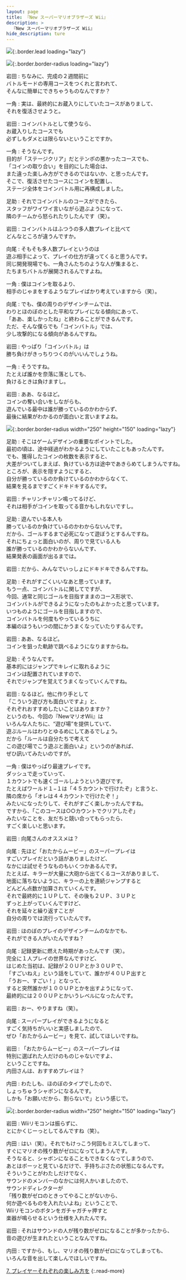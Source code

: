 ```yaml
---
layout: page
title: 『New スーパーマリオブラザーズ Wii』
description: >
  『New スーパーマリオブラザーズ Wii』
hide_description: ture
---
```


![](/interviews/jp/wii/smnj/vol3/img/mainvisual6.jpg){:.border.lead loading="lazy"}

![](/interviews/jp/wii/smnj/vol3/../../imgcmn/img_h2_3.gif){:.border.border-radius loading="lazy"}

岩田
: ちなみに、完成の２週間前に<br>バトルモードの専用コースをつくれと言われて、<br>そんなに簡単にできちゃうものなんですか？

一角
: 実は、最終的にお蔵入りにしていたコースがありまして、<br>それを復活させようと。

岩田
: コインバトルとして使うなら、<br>お蔵入りしたコースでも<br>必ずしもダメとは限らないということですか。

一角
: そうなんです。<br>目的が「ステージクリア」だとテンポの悪かったコースでも、<br>「コインの取り合い」を目的にした場合は、<br>また違った楽しみ方ができるのではないか、と思ったんです。<br>そこで、復活させたコースにコインを配置し、<br>ステージ全体をコインバトル用に再構成しました。

足助
: それでコインバトルのコースができたら、<br>スタッフがワイワイ言いながら遊ぶようになって、<br>隣のチームから怒られたりしたんです（笑）。

岩田
: コインバトルはふつうの多人数プレイと比べて<br>どんなところが違うんですか。

向尾
: そもそも多人数プレイというのは<br>遊ぶ相手によって、プレイの仕方が違ってくると思うんです。<br>同じ開発現場でも、一角さんたちのような人が集まると、<br>たちまちバトルが展開されるんですよね。

一角
: 僕はコインを取るより、<br>相手のじゃまをするようなプレイばかり考えていますから（笑）。

向尾
: でも、僕の周りのデザインチームでは、<br>わりとほのぼのとした平和なプレイになる傾向にあって、<br>「ああ、楽しかったね」と終わることができるんです。<br>ただ、そんな僕らでも「コインバトル」では、<br>少し攻撃的になる傾向があるんですね。

岩田
: やっぱり「コインバトル」は<br>勝ち負けがきっちりつくのがいいんでしょうね。

一角
: そうですね。<br>たとえば誰かを奈落に落としても、<br>負けるときは負けますし。

岩田
: ああ、なるほど。<br>コインの奪い合いをしながらも、<br>遊んでいる最中は誰が勝っているのかわからず、<br>最後に結果がわかるのが面白いと言いますよね。

![](/interviews/jp/wii/smnj/vol3/img/photo17.jpg){:.border.border-radius width="250" height="150" loading="lazy"}

足助
: そこはゲームデザインの重要なポイントでした。<br>最初の頃は、途中経過がわかるようにしていたこともあったんです。<br>でも、獲得したコインの枚数を表示すると、<br>大差がついてしまえば、負けている方は途中であきらめてしまうんですね。<br>ところが、表示を隠すようにすると、<br>自分が勝っているのか負けているのかわからなくて、<br>結果を見るまですごくドキドキするんです。

岩田
: チャリンチャリン鳴ってるけど、<br>それは相手がコインを取ってる音かもしれないですし。

足助
: 遊んでいる本人も<br>勝っているのか負けているのかわからないんです。<br>だから、ゴールするまで必死になって遊ぼうとするんですね。<br>それにちょっと面白いのが、周りで見ている人も<br>誰が勝っているのかわからないんです、<br>結果発表の画面が出るまでは。

岩田
: だから、みんなでいっしょにドキドキできるんですね。

足助
: それがすごくいいなあと思っています。<br>もう一点、コインバトルに関してですが、<br>今回、通常と同じゴールを目指すままのコース形状で、<br>コインバトルができるようになったのもよかったと思っています。<br>いつものようにゴールを目指しますので、<br>コインバトルを何度もやっているうちに<br>本編のほうもいつの間にかうまくなっていたりするんです。

岩田
: ああ、なるほど。<br>コインを狙った軌跡で跳べるようになりますからね。

足助
: そうなんです。<br>基本的にはジャンプでキレイに取れるように<br>コインは配置されていますので、<br>それでジャンプを覚えてうまくなっていくんですね。

岩田
: なるほど。他に作り手として<br>「こういう遊び方も面白いですよ」と、<br>それぞれおすすめしたいことはありますか？<br>というのも、今回の『NewマリオWii』は<br>いろんな人たちに、“遊び場”を提供していて、<br>遊ぶルールはわりとゆるめにしてあるでしょう。<br>だから「ルールは自分たちで考えて<br>この遊び場でこう遊ぶと面白いよ」というのがあれば、<br>ぜひ訊いてみたいのですが。

一角
: 僕はやっぱり最速プレイです。<br>ダッシュで走っていって、<br>１カウントでも速くゴールしようという遊びです。<br>たとえばワールド１−１は「４５カウントで行けたぞ」と言うと、<br>隣の席から「オレは４４カウントで行けたぞ！」<br>みたいになったりして、それがすごく楽しかったんですね。<br>ですから、「このコースは○○カウントでクリアしたぞ」<br>みたいなことを、友だちと競い合ってもらったら、<br>すごく楽しいと思います。

岩田
: 向尾さんのオススメは？

向尾
: 先ほど「おたからムービー」のスーパープレイは<br>すごいプレイだという話がありましたけど、<br>なかには試せそうなものもいくつかあるんです。<br>たとえば、キラーが大量に大砲から出てくるコースがありまして、<br>地面に落ちないように、キラーの上を連続ジャンプすると<br>どんどん点数が加算されていくんです。<br>それで最終的に１ＵＰして、その後も２ＵＰ、３ＵＰと<br>ずっと上がっていくんですけど、<br>それを延々と繰り返すことが<br>自分の周りでは流行っていたんです。

岩田
: ほのぼのプレイのデザインチームのなかでも、<br>それができる人がいたんですね？

向尾
: 記録更新に燃えた時期があったんです（笑）。<br>完全に１人プレイの世界なんですけど、<br>はじめた当初は、記録が２０ＵＰとか３０ＵＰで、<br>「すごいねえ」という話をしていて、誰かが４０ＵＰ出すと<br>「うおー、すごい！」となって、<br>すると突然誰かが１００ＵＰとかを出すようになって、<br>最終的には２００ＵＰとかいうレベルになったんです。

岩田
: おー、やりますね（笑）。

向尾
: スーパープレイができるようになると<br>すごく気持ちがいいと実感しましたので、<br>ぜひ「おたからムービー」を見て、試してほしいですね。

岩田
: 「おたからムービー」のスーパープレイは<br>特別に選ばれた人だけのものじゃないですよ、<br>ということですね。<br>内田さんは、おすすめプレイは？

内田
: わたしも、ほのぼのタイプでしたので、<br>しょっちゅうシャボンになるんです。<br>しかも「お願いだから、割らないで」という感じで。

![](/interviews/jp/wii/smnj/vol3/img/photo18.jpg){:.border.border-radius width="250" height="150" loading="lazy"}

岩田
: Wiiリモコンは振らずに、<br>とにかくじーっとしてるんですね（笑）。

内田
: はい（笑）。それでもけっこう何回もミスしてしまって、<br>すぐにマリオの残り数がゼロになってしまうんです。<br>そうなると、シャボンになることもできなくなってしまうので、<br>あとはボーッと見ているだけで、手持ちぶさたの状態になるんです。<br>そういうことがわたしだけでなく、<br>サウンドのメンバーのなかには何人かいましたので、<br>サウンドディレクターが<br>「残り数がゼロのときってやることがないから、<br>何か遊べるものを入れたいよね」ということで、<br>Wiiリモコンのボタンをガチャガチャ押すと<br>楽器が鳴らせるという仕様を入れたんです。

岩田
: それはサウンドの人が残り数がゼロになることが多かったから、<br>音の遊びが生まれたということなんですね。

内田
: ですから、もし、マリオの残り数がゼロになってしまっても、<br>いろんな音を出して楽しんでほしいですね。

[7. プレイヤーそれぞれの楽しみ方を](7.md)
{:.read-more}

